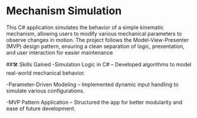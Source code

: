 # Mechanism Simulation
This C# application simulates the behavior of a simple kinematic mechanism, allowing users to modify various mechanical parameters to observe changes in motion. The project follows the Model-View-Presenter (MVP) design pattern, ensuring a clean separation of logic, presentation, and user interaction for easier maintenance

##🛠️ Skills Gained
-Simulation Logic in C# – Developed algorithms to model real-world mechanical behavior.

-Parameter-Driven Modeling – Implemented dynamic input handling to simulate various configurations.

-MVP Pattern Application – Structured the app for better modularity and ease of future development.
